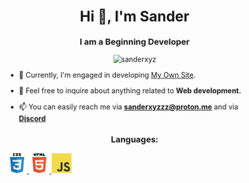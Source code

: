 <h1 align="center">Hi 👋, I'm Sander</h1>
<h3 align="center">I am a Beginning Developer</h3>

<p align="center"> <img src="https://komarev.com/ghpvc/?username=sanderxyz&label=Profile%20views&color=000000&style=flat" alt="sanderxyz" /> </p>

- 🔭 Currently, I'm engaged in developing [My Own Site](https://sanderxyz.nl/).

- 💬 Feel free to inquire about anything related to **Web development.**

- 📫 You can easily reach me via **sanderxyzzz@proton.me** and via [**Discord**](https://discord.com/users/556766560170016769)

<h3 align="center">Languages:</h3>
<a href="https://raw.githubusercontent.com/devicons/devicon/master/icons/css3/css3-original-wordmark.svg" target="_blank" rel="noreferrer"> <img src="https://raw.githubusercontent.com/devicons/devicon/master/icons/css3/css3-original-wordmark.svg" alt="css3" width="40" height="40"/> </a>
<a href="https://raw.githubusercontent.com/devicons/devicon/master/icons/html5/html5-original-wordmark.svg" target="_blank" rel="noreferrer"> <img src="https://raw.githubusercontent.com/devicons/devicon/master/icons/html5/html5-original-wordmark.svg" alt="html5" width="40" height="40"/> </a>
<a href="https://developer.mozilla.org/en-US/docs/Web/JavaScript" target="_blank" rel="noreferrer"> <img src="https://raw.githubusercontent.com/devicons/devicon/master/icons/javascript/javascript-original.svg" alt="javascript" width="40" height="40"/> </a>

